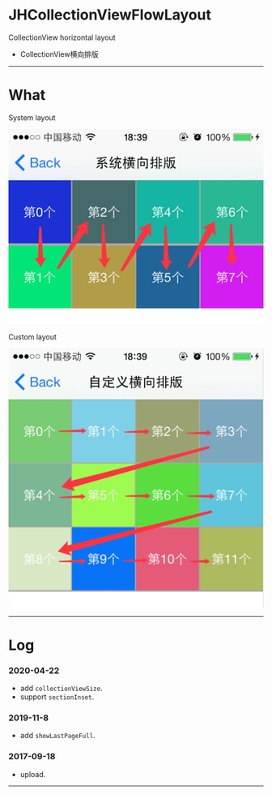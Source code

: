 # JHCollectionViewFlowLayout
CollectionView horizontal layout
- CollectionView横向排版
    
--- 

# What
System layout

![image](https://github.com/xjh093/JHCollectionViewFlowLayout/blob/master/image/system.png)

Custom layout

![image](https://github.com/xjh093/JHCollectionViewFlowLayout/blob/master/image/custom.png)

---

# Log

### 2020-04-22
- add `collectionViewSize`.
- support `sectionInset`.

### 2019-11-8
- add `showLastPageFull`.

### 2017-09-18
- upload.

---

